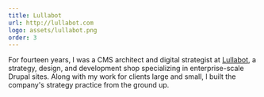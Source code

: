 ```yaml
---
title: Lullabot
url: http://lullabot.com
logo: assets/lullabot.png
order: 3
---
```


For fourteen years, I was a CMS architect and digital strategist at [Lullabot](https://lullabot.com), a strategy, design, and development shop specializing in enterprise-scale Drupal sites. Along with my work for clients large and small, I built the company's strategy practice from the ground up.